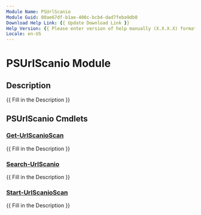 ```yaml
---
Module Name: PSUrlScanio
Module Guid: 00ae67df-b1ae-400c-bcb4-dad7feba9db0
Download Help Link: {{ Update Download Link }}
Help Version: {{ Please enter version of help manually (X.X.X.X) format }}
Locale: en-US
---
```


# PSUrlScanio Module
## Description
{{ Fill in the Description }}

## PSUrlScanio Cmdlets
### [Get-UrlScanioScan](Get-UrlScanioScan.md)
{{ Fill in the Description }}

### [Search-UrlScanio](Search-UrlScanio.md)
{{ Fill in the Description }}

### [Start-UrlScanioScan](Start-UrlScanioScan.md)
{{ Fill in the Description }}

